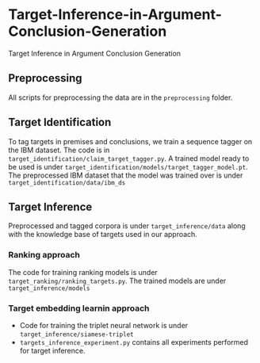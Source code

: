 # Target-Inference-in-Argument-Conclusion-Generation
Target Inference in Argument Conclusion Generation

## Preprocessing
All scripts for preprocessing the data are in the ``preprocessing`` folder.

## Target Identification
To tag targets in premises and conclusions, we train a sequence tagger on the IBM dataset. The code is in ``target_identification/claim_target_tagger.py``. A trained model ready to be used is under ``target_identification/models/target_tagger_model.pt``. The preprocessed IBM dataset that the model was trained over is under ``target_identification/data/ibm_ds``


## Target Inference
Preprocessed and tagged corpora is under ``target_inference/data`` along with the knowledge base of targets used in our approach.

### Ranking approach
The code for training ranking models is under ``target_ranking/ranking_targets.py``. The trained models are under ``target_inference/models``

### Target embedding learnin approach
- Code for training the triplet neural network is under ``target_inference/siamese-triplet``
- ``targets_inference_experiment.py`` contains all experiments performed for target inference.
